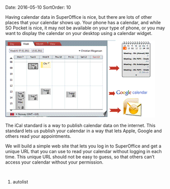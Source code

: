 Date: 2016-05-10
SortOrder: 10

Having calendar data in SuperOffice is nice, but there are lots of other places that your calendar shows up. Your phone has a calendar, and while SO Pocket is nice, it may not be available on your type of phone, or you may want to display the calendar on your desktop using a calendar widget.

<img src="../SuperOffice%20iCal_files/image001.gif" width="471" height="243" />

The iCal standard is a way to publish calendar data on the internet. This standard lets us publish your calendar in a way that lets Apple, Google and others read your appointments.

We will build a simple web site that lets you log in to SuperOffice and get a unique URL that you can use to read your calendar without logging in each time. This unique URL should not be easy to guess, so that others can’t access your calendar without your permission.

 

1. autolist
